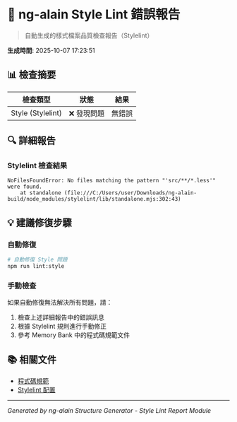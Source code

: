 # 🎨 ng-alain Style Lint 錯誤報告

> 自動生成的樣式檔案品質檢查報告（Stylelint）

**生成時間**: 2025-10-07 17:23:51

## 📊 檢查摘要

| 檢查類型 | 狀態 | 結果 |
|---------|------|------|
| Style (Stylelint) | ❌ 發現問題 | 無錯誤 |

## 🔍 詳細報告

### Stylelint 檢查結果



```
NoFilesFoundError: No files matching the pattern "'src/**/*.less'" were found.
    at standalone (file:///C:/Users/user/Downloads/ng-alain-build/node_modules/stylelint/lib/standalone.mjs:302:43)
```

## 💡 建議修復步驟

### 自動修復
```bash
# 自動修復 Style 問題
npm run lint:style
```

### 手動檢查
如果自動修復無法解決所有問題，請：
1. 檢查上述詳細報告中的錯誤訊息
2. 根據 Stylelint 規則進行手動修正
3. 參考 Memory Bank 中的程式碼規範文件

## 📚 相關文件

- [程式碼規範](./implementation/code/codeStandards.md)
- [Stylelint 配置](../stylelint.config.mjs)

---

*Generated by ng-alain Structure Generator - Style Lint Report Module*
